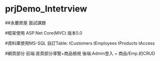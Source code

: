 # prjDemo_Intetrview

##永慶房屋 面試課題

#框架使用 ASP.Net Core(MVC) 版本5.0

#資料庫使用MS-SQL
 自訂Table: tCustomers tEmployees tProducts tAccess 

#網頁部分
     前端:首頁部分導覽+商品檢視
     後端:Admin登入 + 商品/Emp.的CRUD

